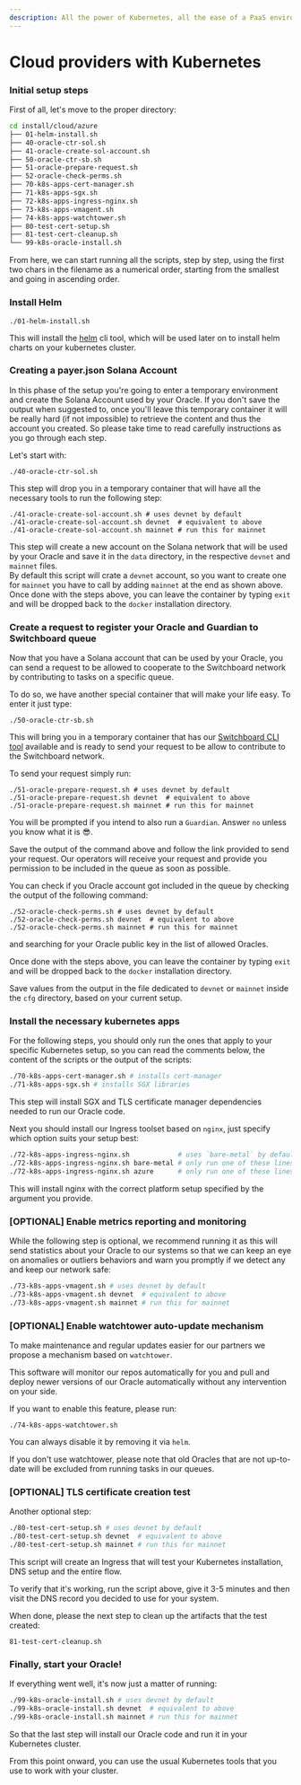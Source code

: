 ```yaml
---
description: All the power of Kubernetes, all the ease of a PaaS environment
---
```


# Cloud providers with Kubernetes

### Initial setup steps

First of all, let's move to the proper directory:

```sh
cd install/cloud/azure
├── 01-helm-install.sh
├── 40-oracle-ctr-sol.sh
├── 41-oracle-create-sol-account.sh
├── 50-oracle-ctr-sb.sh
├── 51-oracle-prepare-request.sh
├── 52-oracle-check-perms.sh
├── 70-k8s-apps-cert-manager.sh
├── 71-k8s-apps-sgx.sh
├── 72-k8s-apps-ingress-nginx.sh
├── 73-k8s-apps-vmagent.sh
├── 74-k8s-apps-watchtower.sh
├── 80-test-cert-setup.sh
├── 81-test-cert-cleanup.sh
└── 99-k8s-oracle-install.sh
```

From here, we can start running all the scripts, step by step, using the first two chars in the filename as a numerical order, starting from the smallest and going in ascending order.

### Install Helm

```shell
./01-helm-install.sh
```

This will install the [helm](https://helm.sh/) cli tool, which will be used later on to install helm charts on your kubernetes cluster.

### **Creating a payer.json Solana Account**

In this phase of the setup you're going to enter a temporary environment and create the Solana Account used by your Oracle. If you don't save the output when suggested to, once you'll leave this temporary container it will be really hard (if not impossible) to retrieve the content and thus the account you created. So please take time to read carefully instructions as you go through each step.

Let's start with:

```shell
./40-oracle-ctr-sol.sh
```

This step will drop you in a temporary container that will have all the necessary tools to run the following step:

```shell
./41-oracle-create-sol-account.sh # uses devnet by default
./41-oracle-create-sol-account.sh devnet  # equivalent to above
./41-oracle-create-sol-account.sh mainnet # run this for mainnet
```

This step will create a new account on the Solana network that will be used by your Oracle and save it in the `data` directory, in the respective `devnet` and `mainnet` files.\
By default this script will crate a `devnet` account, so you want to create one for `mainnet` you have to call by adding `mainnet` at the end as shown above.\
Once done with the steps above, you can leave the container by typing `exit` and will be dropped back to the `docker` installation directory.

### Create a request to register your Oracle and Guardian to Switchboard queue

Now that you have a Solana account that can be used by your Oracle, you can send a request to be allowed to cooperate to the Switchboard network by contributing to tasks on a specific queue.

To do so, we have another special container that will make your life easy. To enter it just type:

```shell
./50-oracle-ctr-sb.sh
```

This will bring you in a temporary container that has our [Switchboard CLI tool](https://www.npmjs.com/package/@switchboard-xyz/cli/) available and is ready to send your request to be allow to contribute to the Switchboard network.

To send your request simply run:

```shell
./51-oracle-prepare-request.sh # uses devnet by default
./51-oracle-prepare-request.sh devnet  # equivalent to above
./51-oracle-prepare-request.sh mainnet # run this for mainnet
```

You will be prompted if you intend to also run a `Guardian`. Answer `no` unless you know what it is :sunglasses:.

Save the output of the command above and follow the link provided to send your request. Our operators will receive your request and provide you permission to be included in the queue as soon as possible.

You can check if you Oracle account got included in the queue by checking the output of the following command:

```shell
./52-oracle-check-perms.sh # uses devnet by default
./52-oracle-check-perms.sh devnet  # equivalent to above
./52-oracle-check-perms.sh mainnet # run this for mainnet
```

and searching for your Oracle public key in the list of allowed Oracles.

Once done with the steps above, you can leave the container by typing `exit` and will be dropped back to the `docker` installation directory.

Save values from the output in the file dedicated to `devnet` or `mainnet` inside the `cfg` directory, based on your current setup.

### Install the necessary kubernetes apps

For the following steps, you should only run the ones that apply to your specific Kubernetes setup, so you can read the comments below, the content of the scripts or the output of the scripts:

```bash
./70-k8s-apps-cert-manager.sh # installs cert-manager
./71-k8s-apps-sgx.sh # installs SGX libraries
```

This step will install SGX and TLS certificate manager dependencies needed to run our Oracle code.&#x20;

Next you should install our Ingress toolset based on `nginx`, just specify which option suits your setup best:&#x20;

```sh
./72-k8s-apps-ingress-nginx.sh            # uses `bare-metal` by default
./72-k8s-apps-ingress-nginx.sh bare-metal # only run one of these lines
./72-k8s-apps-ingress-nginx.sh azure      # only run one of these lines
```

This will install nginx with the correct platform setup specified by the argument you provide.

### \[OPTIONAL] Enable metrics reporting and monitoring

While the following step is optional, we recommend running it as this will send statistics about your Oracle to our systems so that we can keep an eye on anomalies or outliers behaviors and warn you promptly if we detect any and keep our network safe:

```bash
./73-k8s-apps-vmagent.sh # uses devnet by default
./73-k8s-apps-vmagent.sh devnet  # equivalent to above
./73-k8s-apps-vmagent.sh mainnet # run this for mainnet
```

### \[OPTIONAL] Enable watchtower auto-update mechanism

To make maintenance and regular updates easier for our partners we propose a mechanism based on `watchtower`.

This software will monitor our repos automatically for you and pull and deploy newer versions of our Oracle automatically without any intervention on your side.

If you want to enable this feature, please run:

```
./74-k8s-apps-watchtower.sh
```

You can always disable it by removing it via `helm`.

If you don't use watchtower, please note that old Oracles that are not up-to-date will be excluded from running tasks in our queues.

### \[OPTIONAL] TLS certificate creation test

Another optional step:

```bash
./80-test-cert-setup.sh # uses devnet by default
./80-test-cert-setup.sh devnet  # equivalent to above
./80-test-cert-setup.sh mainnet # run this for mainnet
```

This script will create an Ingress that will test your Kubernetes installation, DNS setup and the entire flow.

To verify that it's working, run the script above, give it 3-5 minutes and then visit the DNS record you decided to use for your system.

When done, please the next step to clean up the artifacts that the test created:

```
81-test-cert-cleanup.sh 
```

### Finally, start your Oracle!

If everything went well, it's now just a matter of running:

```bash
./99-k8s-oracle-install.sh # uses devnet by default
./99-k8s-oracle-install.sh devnet  # equivalent to above
./99-k8s-oracle-install.sh mainnet # run this for mainnet
```

So that the last step will install our Oracle code and run it in your Kubernetes cluster.

From this point onward, you can use the usual Kubernetes tools that you use to work with your cluster.
